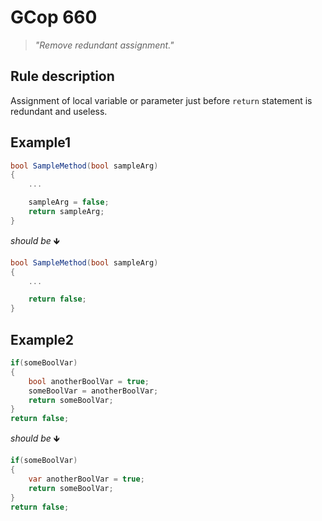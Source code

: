 ﻿# GCop 660

> *"Remove redundant assignment."*

## Rule description

Assignment of local variable or parameter just before `return` statement is redundant and useless.

## Example1

```csharp
bool SampleMethod(bool sampleArg)
{
    ...

    sampleArg = false;
    return sampleArg;
}
```

*should be* 🡻

```csharp
bool SampleMethod(bool sampleArg)
{
    ...

    return false;
}
```

## Example2

```csharp
if(someBoolVar)
{
    bool anotherBoolVar = true;
    someBoolVar = anotherBoolVar;
    return someBoolVar;
}
return false;
```

*should be* 🡻

```csharp
if(someBoolVar)
{
    var anotherBoolVar = true;
    return someBoolVar;
}
return false;
```

